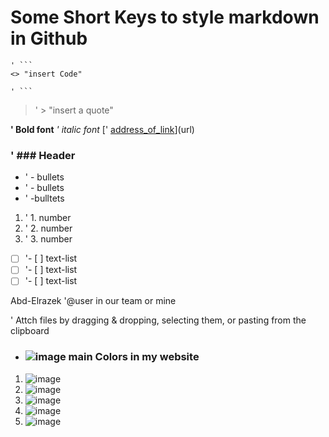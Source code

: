 # Some Short Keys to style markdown in Github
```
' ```
<> "insert Code"

' ```
```

> ' > "insert a quote"

**' **Bold font****
_' _italic font__
[' [address_of_link](url)](url)

### ' ### Header

- ' - bullets
- ' - bullets
- ' -bulltets

1. ' 1. number
2. ' 2. number
3. ' 3. number

- [ ] '- [ ] text-list
- [ ] '- [ ] text-list
- [ ] '- [ ] text-list

Abd-Elrazek '@user in our team or mine

' Attch files by dragging & dropping, selecting them, or pasting from the clipboard

- ### ![image](https://photos.app.goo.gl/V74qGVaLii9YJfLq7) main Colors in my website 
1. ![image](http://myprintscreen.com/s/vcxu/42b04f3b61)
2. ![image](http://myprintscreen.com/s/vcxx/9073baba46)
3. ![image](http://myprintscreen.com/s/vcy1/3ba540dc47)
4. ![image](http://myprintscreen.com/s/vcy3/304fecae41)
5. ![image](http://myprintscreen.com/s/vcy4/7ab49586df)
